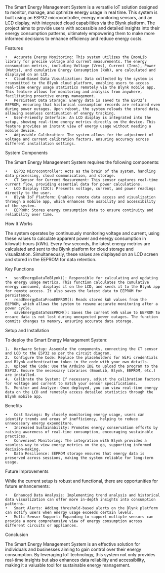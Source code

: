The Smart Energy Management System is a versatile IoT solution designed to monitor, manage, and optimize energy usage in real time. This system is built using an ESP32 microcontroller, energy monitoring sensors, and an LCD display, with integrated cloud capabilities via the Blynk platform. The project aims to provide users with accessible and detailed insights into their energy consumption patterns, ultimately empowering them to make more informed decisions to enhance efficiency and reduce energy costs.

Features

	•	Accurate Energy Monitoring: This system utilizes the EmonLib library for precise voltage and current measurements. The energy consumption metrics, including Voltage (Vrms), Current (Irms), Power (Watts), and cumulative Energy Consumption (kWh), are calculated and displayed on an LCD.
	•	Cloud-Based Data Visualization: Data collected by the system is transmitted to the Blynk cloud platform, enabling users to access real-time energy usage statistics remotely via the Blynk mobile app. This feature allows for monitoring and analysis from anywhere, facilitating proactive energy management.
	•	Persistent Data Storage: Energy data is saved to the ESP32’s EEPROM, ensuring that historical consumption records are retained even during power outages. Upon reboot, the system reloads the stored data, allowing seamless continuation of energy tracking.
	•	User-Friendly Interface: An LCD display is integrated into the setup, showing real-time energy metrics directly on the device. This feature provides an instant view of energy usage without needing a mobile device.
	•	Adjustable Calibration: The system allows for the adjustment of voltage and current calibration factors, ensuring accuracy across different installation settings.

System Components

The Smart Energy Management System requires the following components:

	•	ESP32 Microcontroller: Acts as the brain of the system, handling data processing, cloud communication, and storage.
	•	CT Sensor for Current Measurement: This sensor captures real-time current flow, providing essential data for power calculations.
	•	LCD Display (I2C): Presents voltage, current, and power readings directly to the user.
	•	Blynk IoT Platform: Enables remote data access and visualization through a mobile app, which enhances the usability and accessibility of the system.
	•	EEPROM: Stores energy consumption data to ensure continuity and reliability over time.

How It Works

The system operates by continuously monitoring voltage and current, using these values to calculate apparent power and energy consumption in kilowatt-hours (kWh). Every few seconds, the latest energy metrics are calculated and sent to the Blynk platform for cloud storage and visualization. Simultaneously, these values are displayed on an LCD screen and stored in the EEPROM for data retention.

Key Functions

	•	sendEnergyDataToBlynk(): Responsible for calculating and updating the energy usage metrics. This function calculates the cumulative energy consumed, displays it on the LCD, and sends it to the Blynk app for remote access. It also saves the latest data to EEPROM for persistence.
	•	readEnergyDataFromEEPROM(): Reads stored kWh values from the EEPROM, which allows the system to resume accurate monitoring after a power cycle.
	•	saveEnergyDataToEEPROM(): Saves the current kWh value to EEPROM to ensure data is not lost during unexpected power outages. The function commits changes to memory, ensuring accurate data storage.

Setup and Installation

To deploy the Smart Energy Management System:

	1.	Hardware Setup: Assemble the components, connecting the CT sensor and LCD to the ESP32 as per the circuit diagram.
	2.	Configure the Code: Replace the placeholders for WiFi credentials and Blynk authentication token in the code with your own details.
	3.	Upload the Code: Use the Arduino IDE to upload the program to the ESP32. Ensure the necessary libraries (EmonLib, Blynk, EEPROM, etc.) are installed.
	4.	Calibrate the System: If necessary, adjust the calibration factors for voltage and current to match your sensor specifications.
	5.	Monitor and Analyze: Once deployed, you can view real-time energy data on the LCD and remotely access detailed statistics through the Blynk mobile app.

Benefits

	•	Cost Savings: By closely monitoring energy usage, users can identify trends and areas of inefficiency, helping to reduce unnecessary energy expenditure.
	•	Increased Sustainability: Promotes energy conservation efforts by raising awareness of real-time consumption, encouraging sustainable practices.
	•	Convenient Monitoring: The integration with Blynk provides a seamless way to view energy metrics on the go, supporting informed decision-making.
	•	Data Resilience: EEPROM storage ensures that energy data is preserved across sessions, making the system reliable for long-term usage.

Future Improvements

While the current setup is robust and functional, there are opportunities for future enhancements:

	•	Enhanced Data Analysis: Implementing trend analysis and historical data visualization can offer more in-depth insights into consumption patterns.
	•	Smart Alerts: Adding threshold-based alerts on the Blynk platform can notify users when energy usage exceeds certain levels.
	•	Multi-Sensor Support: Expanding to support multiple sensors can provide a more comprehensive view of energy consumption across different circuits or appliances.

Conclusion

The Smart Energy Management System is an effective solution for individuals and businesses aiming to gain control over their energy consumption. By leveraging IoT technology, this system not only provides real-time insights but also enhances data reliability and accessibility, making it a valuable tool for sustainable energy management.
